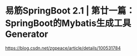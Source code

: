 # 易筋SpringBoot 2.1 | 第廿一篇：SpringBoot的Mybatis生成工具Generator
https://blog.csdn.net/zgpeace/article/details/100531784
